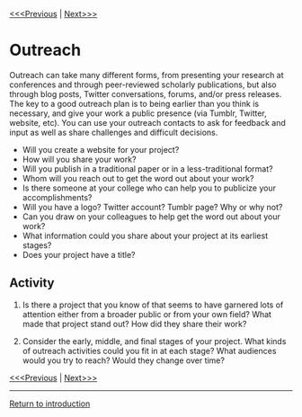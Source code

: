 [<<<Previous](4Environment.md) | [Next>>>](6Workplan.md)

# Outreach

Outreach can take many different forms, from presenting your research at conferences and through peer-reviewed scholarly publications, but also through blog posts, Twitter conversations, forums, and/or press releases. The key to a good outreach plan is to being earlier than you think is necessary, and give your work a public presence (via Tumblr, Twitter, website, etc). You can use your outreach contacts to ask for feedback and input as well as share challenges and difficult decisions. 


* Will you create a website for your project? 
* How will you share your work? 
* Will you publish in a traditional paper or in a less-traditional format? 
* Whom will you reach out to get the word out about your work? 
* Is there someone at your college who can help you to publicize your accomplishments? 
* Will you have a logo? Twitter account? Tumblr page? Why or why not? 
* Can you draw on  your colleagues to help get the word out about your work? 
* What information could you share about your project at its earliest stages? 
* Does your project have a title? 


## Activity

1. Is there a project that you know of that seems to have garnered lots of attention either from a broader public or from your own field? What made that project stand out? How did they share their work? 





2. Consider the early, middle, and final stages of your project. What kinds of outreach activities could you fit in at each stage? What audiences would you try to reach? Would they change over time? 



[<<<Previous](4Environment.md) | [Next>>>](6Workplan.md)

-----
[Return to introduction](https://github.com/SouthernMethodistUniversity/projectplan)
